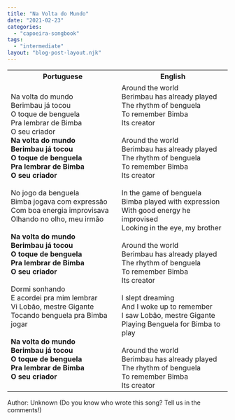 ```yaml
---
title: "Na Volta do Mundo"
date: "2021-02-23"
categories: 
  - "capoeira-songbook"
tags: 
  - "intermediate"
layout: "blog-post-layout.njk"
---
```


<table class="capoeira-table">
    <tr class="header-row">
        <th>Portuguese</th>
        <th>English</th>
    </tr>
    <tr>
        <td>Na volta do mundo<br>
        Berimbau já tocou<br>
        O toque de benguela<br>
        Pra lembrar de Bimba<br>
        O seu criador<br>
        <strong>
        Na volta do mundo<br>
        Berimbau já tocou<br>
        O toque de benguela<br>
        Pra lembrar de Bimba<br>
        O seu criador</strong><br>
        <br>
        No jogo da benguela<br>
        Bimba jogava com expressão<br>
        Com boa energia improvisava<br>
        Olhando no olho, meu irmão<br>
        <br>
        <strong>Na volta do mundo<br>
        Berimbau já tocou<br>
        O toque de benguela<br>
        Pra lembrar de Bimba<br>
        O seu criador</strong><br>
        <br>
        Dormi sonhando<br>
        E acordei pra mim lembrar<br>
        Vi Lobão, mestre Gigante<br>
        Tocando benguela pra Bimba jogar<br>
        <br>
        <strong>Na volta do mundo<br>
        Berimbau já tocou<br>
        O toque de benguela<br>
        Pra lembrar de Bimba<br>
        O seu criador</strong></td>
        <td>Around the world<br>
        Berimbau has already played<br>
        The rhythm of benguela<br>
        To remember Bimba<br>
        Its creator<br>
        <br>
        Around the world<br>
        Berimbau has already played<br>
        The rhythm of benguela<br>
        To remember Bimba<br>
        Its creator<br>
        <br>
        In the game of benguela<br>
        Bimba played with expression<br>
        With good energy he improvised<br>
        Looking in the eye, my brother<br>
        <br>
        Around the world<br>
        Berimbau has already played<br>
        The rhythm of benguela<br>
        To remember Bimba<br>
        Its creator<br>
        <br>
        I slept dreaming<br>
        And I woke up to remember<br>
        I saw Lobão, mestre Gigante<br>
        Playing Benguela for Bimba to play<br>
        <br>
        Around the world<br>
        Berimbau has already played<br>
        The rhythm of benguela<br>
        To remember Bimba<br>
        Its creator</td>
    </tr>
</table>

<figcaption>
Author: Unknown (Do you know who wrote this song? Tell us in the comments!)
</figcaption>